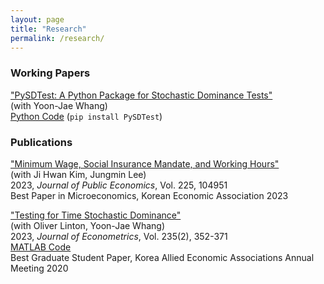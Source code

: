 ```yaml
---
layout: page
title: "Research"
permalink: /research/
---
```


###  Working Papers

["PySDTest: A Python Package for Stochastic Dominance Tests"](https://arxiv.org/abs/2307.10694) \
(with Yoon-Jae Whang)\
[Python Code](https://github.com/lee-kyungho/pysdtest) (`pip install PySDTest`)

### Publications
["Minimum Wage, Social Insurance Mandate, and Working Hours"](https://doi.org/10.1016/j.jpubeco.2023.104951) \
(with Ji Hwan Kim, Jungmin Lee)\
2023, *Journal of Public Economics*, Vol. 225, 104951\
Best Paper in Microeconomics, Korean Economic Association 2023

["Testing for Time Stochastic Dominance"](https://doi.org/10.1016/j.jeconom.2022.03.012)\
(with Oliver Linton, Yoon-Jae Whang)\
2023, *Journal of Econometrics*, Vol. 235(2), 352-371\
[MATLAB Code](https://github.com/lee-kyungho/Testing-for-TSD)\
Best Graduate Student Paper, Korea Allied Economic Associations Annual Meeting 2020

